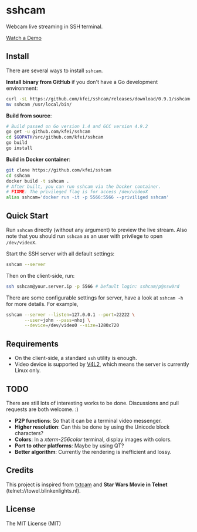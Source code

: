 # sshcam

Webcam live streaming in SSH terminal.

[Watch a Demo](https://asciinema.org/a/14968)

## Install

There are several ways to install `sshcam`.

**Install binary from GitHub** if you don't have a Go development environment:

```bash
curl -sL https://github.com/kfei/sshcam/releases/download/0.9.1/sshcam-x64.tar.bz | tar xj
mv sshcam /usr/local/bin/
```

**Build from source**:

```bash
# Build passed on Go version 1.4 and GCC version 4.9.2
go get -u github.com/kfei/sshcam
cd $GOPATH/src/github.com/kfei/sshcam
go build
go install
```

**Build in Docker container**:

```bash
git clone https://github.com/kfei/sshcam
cd sshcam
docker build -t sshcam .
# After built, you can run sshcam via the Docker container.
# FIXME: The privileged flag is for access /dev/videoX
alias sshcam='docker run -it -p 5566:5566 --priviliged sshcam'
```

## Quick Start

Run `sshcam` directly (without any argument) to preview the live stream. Also
note that you should run `sshcam` as an user with privilege to open
`/dev/videoX`.

Start the SSH server with all default settings:

```bash
sshcam --server
```

Then on the client-side, run:

```bash
ssh sshcam@your.server.ip -p 5566 # Default login: sshcam/p@ssw0rd
```

There are some configurable settings for server, have a look at `sshcam -h` for
more details. For example,

```bash
sshcam --server --listen=127.0.0.1 --port=22222 \
       --user=john --pass=nhoj \
       --device=/dev/video0 --size=1280x720
```

## Requirements

  - On the client-side, a standard `ssh` utility is enough.
  - Video device is supported by 
    [V4L2](https://www.kernel.org/doc/Documentation/video4linux/v4l2-framework.txt),
    which means the server is currently Linux only.

## TODO

There are still lots of interesting works to be done. Discussions and pull
requests are both welcome. :)

  - **P2P functions**: So that it can be a terminal video messenger.
  - **Higher resolution**: Can this be done by using the Unicode block
    characters?
  - **Colors**: In a *xterm-256color* terminal, display images with colors.
  - **Port to other platforms**: Maybe by using QT?
  - **Better algorithm**: Currently the rendering is inefficient and lossy.

## Credits

This project is inspired from [txtcam](https://github.com/dhotson/txtcam) and
**Star Wars Movie in Telnet** (telnet://towel.blinkenlights.nl).

## License

The MIT License (MIT)
